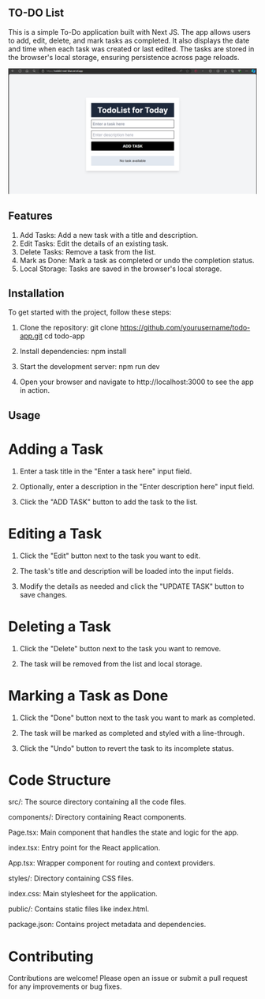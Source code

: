 ## TO-DO List

This is a simple To-Do application built with Next JS. The app allows users to add, edit, delete, and mark tasks as completed. It also displays the date and time when each task was created or last edited. The tasks are stored in the browser's local storage, ensuring persistence across page reloads.

![To-Do App Screenshot](public\Todo-list.png)

## Features
1. Add Tasks: Add a new task with a title and description.
2. Edit Tasks: Edit the details of an existing task.
3. Delete Tasks: Remove a task from the list.
4. Mark as Done: Mark a task as completed or undo the completion status.
5. Local Storage: Tasks are saved in the browser's local storage.

## Installation
To get started with the project, follow these steps:

1. Clone the repository:
git clone https://github.com/yourusername/todo-app.git
cd todo-app

2. Install dependencies: npm install

3. Start the development server: npm run dev

4. Open your browser and navigate to http://localhost:3000 to see the app in action.

## Usage

# Adding a Task
1. Enter a task title in the "Enter a task here" input field.

2. Optionally, enter a description in the "Enter description here" input field.

3. Click the "ADD TASK" button to add the task to the list.

# Editing a Task
1. Click the "Edit" button next to the task you want to edit.

2. The task's title and description will be loaded into the input fields.

3. Modify the details as needed and click the "UPDATE TASK" button to save changes.

# Deleting a Task
1. Click the "Delete" button next to the task you want to remove.

2. The task will be removed from the list and local storage.

# Marking a Task as Done
1. Click the "Done" button next to the task you want to mark as completed.

2. The task will be marked as completed and styled with a line-through.

3. Click the "Undo" button to revert the task to its incomplete status.

# Code Structure

src/: The source directory containing all the code files.

components/: Directory containing React components.

Page.tsx: Main component that handles the state and logic for the app.

index.tsx: Entry point for the React application.

App.tsx: Wrapper component for routing and context providers.

styles/: Directory containing CSS files.

index.css: Main stylesheet for the application.

public/: Contains static files like index.html.

package.json: Contains project metadata and dependencies.


# Contributing

Contributions are welcome! Please open an issue or submit a pull request for any improvements or bug fixes.